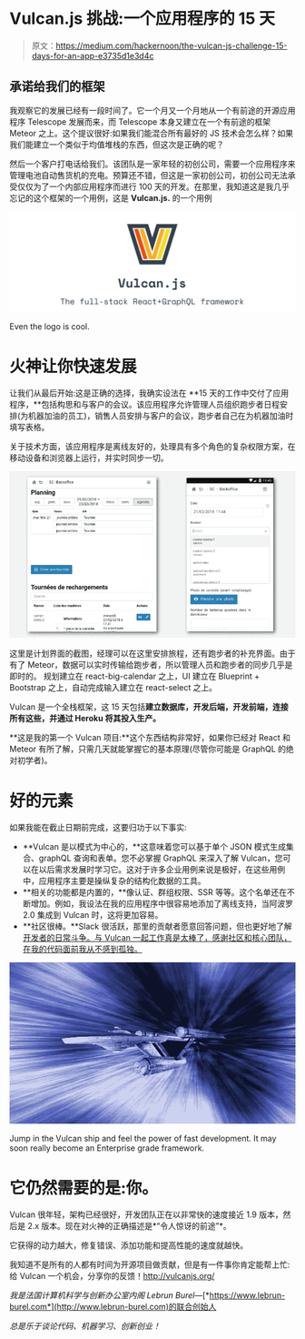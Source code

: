 # Vulcan.js 挑战:一个应用程序的 15 天

> 原文：<https://medium.com/hackernoon/the-vulcan-js-challenge-15-days-for-an-app-e3735d1e3d4c>

## 承诺给我们的框架

我观察它的发展已经有一段时间了。它一个月又一个月地从一个有前途的开源应用程序 Telescope 发展而来，而 Telescope 本身又建立在一个有前途的框架 Meteor 之上。这个提议很好:如果我们能混合所有最好的 JS 技术会怎么样？如果我们能建立一个类似于均值堆栈的东西，但这次是正确的呢？

然后一个客户打电话给我们。该团队是一家年轻的初创公司，需要一个应用程序来管理电池自动售货机的充电。预算还不错，但这是一家初创公司，初创公司无法承受仅仅为了一个内部应用程序而进行 100 天的开发。在那里，我知道这是我几乎忘记的这个框架的一个用例，这是 **Vulcan.js.** 的一个用例

![](img/cdc30cba186850ccd64a680cc1349096.png)

Even the logo is cool.

# **火神让你快速发展**

让我们从最后开始:这是正确的选择，我确实设法在 **15 天的工作中交付了应用程序，**包括构思和与客户的会议。该应用程序允许管理人员组织跑步者日程安排(为机器加油的员工)，销售人员安排与客户的会议，跑步者自己在为机器加油时填写表格。

关于技术方面，该应用程序是离线友好的，处理具有多个角色的复杂权限方案，在移动设备和浏览器上运行，并实时同步一切。

![](img/d7e4cf5f56a01688ed29dba188f15c3a.png)

这里是计划界面的截图，经理可以在这里安排旅程，还有跑步者的补充界面。由于有了 Meteor，数据可以实时传输给跑步者，所以管理人员和跑步者的同步几乎是即时的。
规划建立在 react-big-calendar 之上，UI 建立在 Blueprint + Bootstrap 之上，自动完成输入建立在 react-select 之上。

Vulcan 是一个全栈框架，这 15 天包括**建立数据库，开发后端，开发前端，连接所有这些，并通过 Heroku 将其投入生产。**

**这是我的第一个 Vulcan 项目:**这个东西结构非常好，如果你已经对 React 和 Meteor 有所了解，只需几天就能掌握它的基本原理(尽管你可能是 GraphQL 的绝对初学者)。

# 好的元素

如果我能在截止日期前完成，这要归功于以下事实:

*   **Vulcan 是以模式为中心的，**这意味着您可以基于单个 JSON 模式生成集合、graphQL 查询和表单。您不必掌握 GraphQL 来深入了解 Vulcan，您可以在以后需求发展时学习它。这对于许多企业用例来说是极好，在这些用例中，应用程序主要是操纵复杂的结构化数据的工具。
*   **相关的功能都是内置的，**像认证、群组权限、SSR 等等。这个名单还在不断增加。例如，我设法在我的应用程序中很容易地添加了离线支持，当阿波罗 2.0 集成到 Vulcan 时，这将更加容易。
*   **社区很棒。**Slack 很活跃，那里的贡献者愿意回答问题，但也更好地了解[开发者的日常斗争。与 Vulcan 一起工作真是太棒了，感谢社区和核心团队，在我的代码面前我从不感到孤独。](https://hackernoon.com/tagged/developpers)

![](img/20c60bd6f42dbc78c93822a738cddcec.png)

Jump in the Vulcan ship and feel the power of fast development. It may soon really become an Enterprise grade framework.

# 它仍然需要的是:你。

Vulcan 很年轻，架构已经很好，开发团队正在以非常快的速度接近 1.9 版本，然后是 2.x 版本。现在对火神的正确描述是*“令人惊讶的前途”*。

它获得的动力越大，修复错误、添加功能和提高性能的速度就越快。

我知道不是所有的人都有时间为开源项目做贡献，但是有一件事你肯定能帮上忙:给 Vulcan 一个机会，分享你的反馈！http://vulcanjs.org/

*我是法国计算机科学与创新办公室内阁 Lebrun Burel—*[*https://www.lebrun-burel.com*](http://www.lebrun-burel.com)的联合创始人

*总是乐于谈论代码、机器学习、创新创业！*